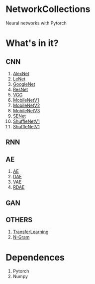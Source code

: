 # NetworkCollections
Neural networks with Pytorch

# What's in it?
## CNN
1. [AlexNet](https://github.com/Ryuk17/NetworkCollections/blob/master/CNN/AlexNet.py)
2. [LeNet](https://github.com/Ryuk17/NetworkCollections/blob/master/CNN/LeNet.py)
3. [GoogleNet](https://github.com/Ryuk17/NetworkCollections/blob/master/CNN/models/GoogleNet.py)
4. [ResNet](https://github.com/Ryuk17/NetworkCollections/blob/master/CNN/ResNet.py)
5. [VGG](https://github.com/Ryuk17/NetworkCollections/blob/master/CNN/VGG.py)
6. [MobileNetV1](https://github.com/Ryuk17/NetworkCollections/blob/master/CNN/MobileNetV1.py)
7. [MobileNetV2](https://github.com/Ryuk17/NetworkCollections/blob/master/CNN/MobileNetV2.py)
8. [MobileNetV3](https://github.com/Ryuk17/NetworkCollections/blob/master/CNN/MobileNetV3.py)
9. [SENet](https://github.com/Ryuk17/NetworkCollections/blob/master/CNN/SENet.py)
10. [ShuffleNetV1](https://github.com/Ryuk17/NetworkCollections/blob/master/CNN/ShuffleNetV1.py)
11. [ShuffleNetV1](https://github.com/Ryuk17/NetworkCollections/blob/master/CNN/ShuffleNetV2.py)
## RNN

## AE
1. [AE]()
2. [DAE]()
3. [VAE](https://github.com/DandelionLau/NetworkCollections/blob/master/AE/VAE.py)
4. [RDAE]()

## GAN

## OTHERS
1. [TransferLearning](https://github.com/DandelionLau/NetworkCollections/blob/master/OTHERS/TransferLearning.py)
2. [N-Gram](https://github.com/DandelionLau/NetworkCollections/blob/master/OTHERS/N-Gram.py)


# Dependences
1. Pytorch
2. Numpy
